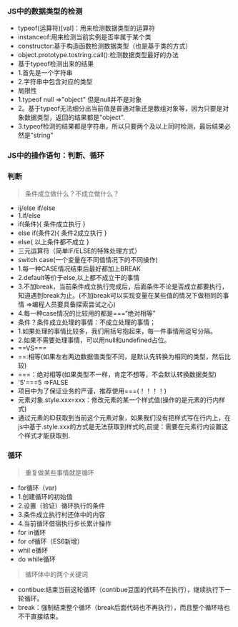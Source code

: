 ### JS中的数据类型的检测
- typeof(运算符)[val]：用来检测数据类型的运算符
- instanceof:用来检测当前实例是否率属于某个类
- constructor:基于构造函数检测数据类型（也是基于类的方式）
- object.prototype.tostring.call():检测数据类型最好的办法
- 基于typeof检测出来的结果
- 1.首先是一个字符串
- 2.字符串中包含对应的类型
- 局限性
- 1.typeof null =>"object" 但是null并不是对象
- 2。基于typeof无法细分出当前值是普通对象还是数组对象等，因为只要是对象数据类型，返回的结果都是"object".
- 3.typeof检测的结果都是字符串，所以只要两个及以上同时检测，最后结果必然是"string"
### JS中的操作语句：判断、循环
### 判断
> 条件成立做什么？不成立做什么？
- ij/else if/else
- 1.if/else
- if(条件){
    条件成立执行
}
- else if(条件2){
    条件2成立执行
}
- else{
    以上条件都不成立
}
- 三元运算符（简单IF/ELSE的特殊处理方式）
- switch case(一个变量在不同值情况下的不同操作)
- 1.每一种CASE情况结束后最好都加上BREAK
- 2.default等价于else,以上都不成立干的事情
- 3.不加break，当前条件成立执行完成后，后面条件不论是否成立都要执行，知道遇到break为止。(不加break可以实现变量在某些值的情况下做相同的事情 =>编程人员要具备探索尝试之心)
- 4.每一种case情况的比较用的都是===“绝对相等”
- 条件？条件成立处理的事情：不成立处理的事情；
- 1.如果处理的事情比较多，我们用括号抱起来，每一件事情用逗号分隔。
- 2.如果不需要处理事情，可以用null和undefined占位。
- ==VS===
- ==:相等(如果左右两边数据值类型不同，是默认先转换为相同的类型，然后比较)
- ===：绝对相等(如果类型不一样，肯定不想等，不会默认转换数据类型)
- '5'===5 =>FALSE
- 项目中为了保证业务的严谨，推荐使用===(！！！！)
- 元素对象.style.xxx=xxx：修改元素的某一个样式值(操作的是元素的行内样式)
- 通过元素的ID获取到当前这个元素对象，如果我们没有把样式写在行内上，在js中基于.style.xxx的方式是无法获取到样式的,前提：需要在元素行内设置这个样式才能获取到.
### 循环
> 重复做某些事情就是循环
- for循环（var)
- 1.创建循环的初始值
- 2.设置（验证）循环执行的条件
- 3.条件成立执行村还体中的内容
- 4.当前循环借宿执行步长累计操作
- for in循环
- for of循环（ES6新增）
- whil  e循环
- do while循环
> 循环体中的两个关键词
- contibue:结束当前这轮循环（contibue豆面的代码不在执行），继续执行下一轮循环。
- break：强制结束整个循环（break后面代码也不再执行），而且整个循环啥也不干直接结束。
